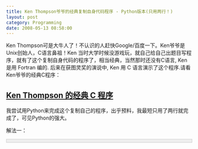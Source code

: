 ```yaml
---
title: Ken Thompson爷爷的经典复制自身代码程序 - Python版本(只用两行！)
layout: post
category: Programming
date: 2008-05-13 08:58:00
---
```


Ken Thompson可是大牛人了！不认识的人赶快Google/百度一下。Ken爷爷是Unix创始人，C语言鼻祖！Ken
当时大学时候没游戏玩，就自己给自己出题目写程序，就有了这个复制自身代码的程序了，相当经典，当然那时还没有C语言, Ken 是用 Fortran
编的. 后来在获图灵奖的演说中, Ken 用 C 语言演示了这个程序.请看Ken爷爷的经典C程序：

## [Ken Thompson 的经典 C 程序](http://www.cnblogs.com/coderzh/archive/2008/05/13/1194426.html)

我尝试用Python来完成这个复制自己的程序，出乎预料，我最短只用了两行就完成了，可见Python的强大。

解法一：

<div style="border: 1px solid #cccccc; padding: 4px 5px 4px 4px; background-color: #eeeeee; font-size: 13px; width: 98%;"><!--

Code highlighting produced by Actipro CodeHighlighter (freeware)

http://www.CodeHighlighter.com/

-->![](http://www.cnblogs.com/Images/OutliningIndicators/None.gif)<span style="color: #000000;">a&nbsp;</span><span style="color: #000000;">=</span><span style="color: #000000;">&nbsp;</span><span style="color: #800000;">"</span><span style="color: #800000;">print&nbsp;'a&nbsp;=&nbsp;',&nbsp;repr(a),&nbsp;'\n',&nbsp;repr(a)[1:-5]',&nbsp;a</span><span style="color: #800000;">"</span><span style="color: #000000;">

![](http://www.cnblogs.com/Images/OutliningIndicators/None.gif)</span><span style="color: #0000ff;">print</span><span style="color: #000000;">&nbsp;</span><span style="color: #800000;">'</span><span style="color: #800000;">a&nbsp;=&nbsp;</span><span style="color: #800000;">'</span><span style="color: #000000;">,&nbsp;repr(a),&nbsp;</span><span style="color: #800000;">'</span><span style="color: #800000;">\n</span><span style="color: #800000;">'</span><span style="color: #000000;">,&nbsp;repr(a)[</span><span style="color: #000000;">1</span><span style="color: #000000;">:</span><span style="color: #000000;">-</span><span style="color: #000000;">5</span><span style="color: #000000;">]</span></div>

输出结果：

a =&nbsp; "print 'a = ', repr(a), '\n', repr(a)[1:-5]', a" 

print 'a = ', repr(a), '\n', repr(a)[1:-5]

解法二：

<div style="border: 1px solid #cccccc; padding: 4px 5px 4px 4px; background-color: #eeeeee; font-size: 13px; width: 98%;"><!--

Code highlighting produced by Actipro CodeHighlighter (freeware)

http://www.CodeHighlighter.com/

-->![](http://www.cnblogs.com/Images/OutliningIndicators/None.gif)<span style="color: #000000;">a&nbsp;</span><span style="color: #000000;">=</span><span style="color: #000000;">&nbsp;[</span><span style="color: #800000;">"</span><span style="color: #800000;">print&nbsp;'a&nbsp;=&nbsp;',&nbsp;a,&nbsp;'\\n',&nbsp;''.join(a)</span><span style="color: #800000;">"</span><span style="color: #000000;">]

![](http://www.cnblogs.com/Images/OutliningIndicators/None.gif)</span><span style="color: #0000ff;">print</span><span style="color: #000000;">&nbsp;</span><span style="color: #800000;">'</span><span style="color: #800000;">a&nbsp;=&nbsp;</span><span style="color: #800000;">'</span><span style="color: #000000;">,&nbsp;a,&nbsp;</span><span style="color: #800000;">'</span><span style="color: #800000;">\n</span><span style="color: #800000;">'</span><span style="color: #000000;">,&nbsp;</span><span style="color: #800000;">''</span><span style="color: #000000;">.join(a)</span></div>
输出结果：

a = ["print 'a = ', a, '\\n', ''.join(a)"]

print 'a = ', a, '\n', ''.join(a)

有兴趣的朋友可以用C#试试～～

最后，真心祝愿震区的朋友平安。让我们坚信：中国人民是不可战胜的！
